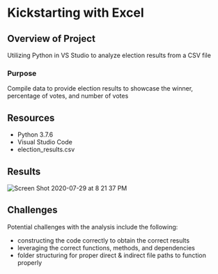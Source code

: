 # Kickstarting with Excel

## Overview of Project
Utilizing Python in VS Studio to analyze election results from a CSV file

### Purpose
Compile data to provide election results to showcase the winner, percentage of votes, and number of votes

## Resources
- Python 3.7.6
- Visual Studio Code
- election_results.csv

## Results
 ![Screen Shot 2020-07-29 at 8 21 37 PM](https://user-images.githubusercontent.com/67982071/88866700-76d4fe00-d1d9-11ea-9de6-99cbc6c9979c.png)

## Challenges
Potential challenges with the analysis include the following:
- constructing the code correctly to obtain the correct results
- leveraging the correct functions, methods, and dependencies 
- folder structuring for proper direct & indirect file paths to function properly
